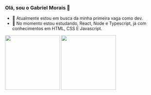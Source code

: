 ### Olá, sou o Gabriel Morais 👋

- 🔭 Atualmente estou em busca da minha primeira vaga como dev.
- 🌱 No momento estou estudando, React, Node e Typescript, já com conhecimentos em HTML, CSS E Javascript.

<div>
  <img height="180em" src="https://github-readme-stats.vercel.app/api?username=gabriel-moraiis&show_icons=true&theme=radical"> 
  <img height="180em" src="https://github-readme-stats.vercel.app/api/top-langs/?username=gabriel-moraiis">
</div>
